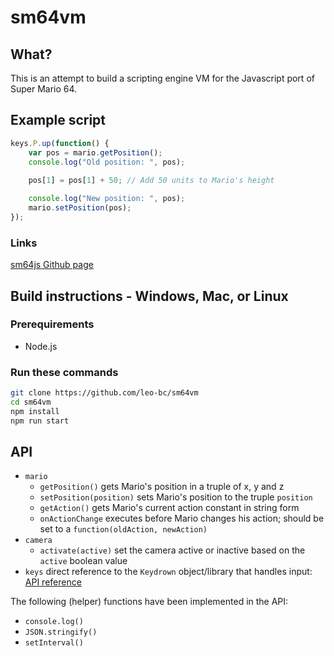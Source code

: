 # sm64vm

## What?
This is an attempt to build a scripting engine VM for the Javascript port of Super Mario 64.

## Example script
```javascript
keys.P.up(function() {
    var pos = mario.getPosition();
    console.log("Old position: ", pos);
    
    pos[1] = pos[1] + 50; // Add 50 units to Mario's height

    console.log("New position: ", pos); 
    mario.setPosition(pos);
});
```

### Links
[sm64js Github page](https://github.com/sm64js/sm64js)

## Build instructions - Windows, Mac, or Linux 

### Prerequirements
* Node.js

### Run these commands
```bash
git clone https://github.com/leo-bc/sm64vm
cd sm64vm
npm install
npm run start
```

## API
* `mario`
  * `getPosition()` gets Mario's position in a truple of x, y and z
  * `setPosition(position)` sets Mario's position to the truple `position`
  * `getAction()` gets Mario's current action constant in string form
  * `onActionChange` executes before Mario changes his action; should be set to a `function(oldAction, newAction)`
* `camera`
  * `activate(active)` set the camera active or inactive based on the `active` boolean value
* `keys` direct reference to the `Keydrown` object/library that handles input: [API reference](https://jeremyckahn.github.io/keydrown/)

The following (helper) functions have been implemented in the API:
* `console.log()`
* `JSON.stringify()`
* `setInterval()`

